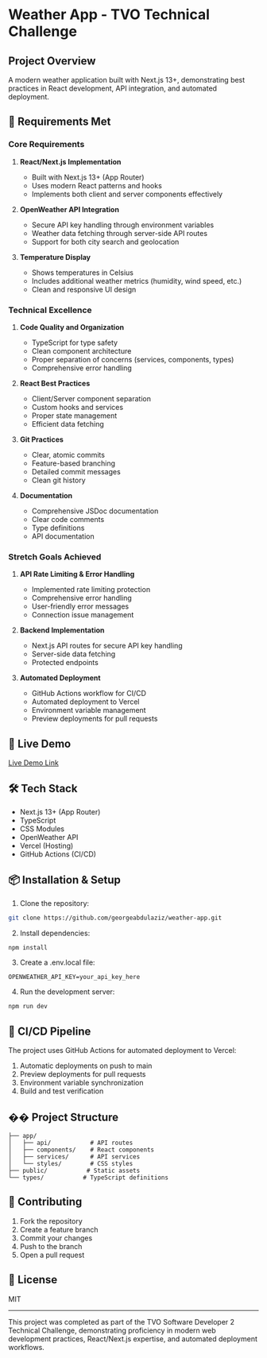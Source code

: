 # Weather App - TVO Technical Challenge

## Project Overview
A modern weather application built with Next.js 13+, demonstrating best practices in React development, API integration, and automated deployment.

## 🎯 Requirements Met

### Core Requirements

1. **React/Next.js Implementation**
   - Built with Next.js 13+ (App Router)
   - Uses modern React patterns and hooks
   - Implements both client and server components effectively

2. **OpenWeather API Integration**
   - Secure API key handling through environment variables
   - Weather data fetching through server-side API routes
   - Support for both city search and geolocation

3. **Temperature Display**
   - Shows temperatures in Celsius
   - Includes additional weather metrics (humidity, wind speed, etc.)
   - Clean and responsive UI design

### Technical Excellence

1. **Code Quality and Organization**
   - TypeScript for type safety
   - Clean component architecture
   - Proper separation of concerns (services, components, types)
   - Comprehensive error handling

2. **React Best Practices**
   - Client/Server component separation
   - Custom hooks and services
   - Proper state management
   - Efficient data fetching

3. **Git Practices**
   - Clear, atomic commits
   - Feature-based branching
   - Detailed commit messages
   - Clean git history

4. **Documentation**
   - Comprehensive JSDoc documentation
   - Clear code comments
   - Type definitions
   - API documentation

### Stretch Goals Achieved

1. **API Rate Limiting & Error Handling**
   - Implemented rate limiting protection
   - Comprehensive error handling
   - User-friendly error messages
   - Connection issue management

2. **Backend Implementation**
   - Next.js API routes for secure API key handling
   - Server-side data fetching
   - Protected endpoints

3. **Automated Deployment**
   - GitHub Actions workflow for CI/CD
   - Automated deployment to Vercel
   - Environment variable management
   - Preview deployments for pull requests

## 🚀 Live Demo
[Live Demo Link](https://weather-app-iota-ten-49.vercel.app/)

## 🛠 Tech Stack
- Next.js 13+ (App Router)
- TypeScript
- CSS Modules
- OpenWeather API
- Vercel (Hosting)
- GitHub Actions (CI/CD)

## 📦 Installation & Setup

1. Clone the repository:
```bash
git clone https://github.com/georgeabdulaziz/weather-app.git
```

2. Install dependencies:
```bash
npm install
```

3. Create a .env.local file:
```
OPENWEATHER_API_KEY=your_api_key_here
```

4. Run the development server:
```bash
npm run dev
```

## 🔄 CI/CD Pipeline

The project uses GitHub Actions for automated deployment to Vercel:
1. Automatic deployments on push to main
2. Preview deployments for pull requests
3. Environment variable synchronization
4. Build and test verification

## �� Project Structure
```
├── app/
│   ├── api/           # API routes
│   ├── components/    # React components
│   ├── services/      # API services
│   └── styles/        # CSS styles
├── public/           # Static assets
└── types/           # TypeScript definitions
```

## 🤝 Contributing
1. Fork the repository
2. Create a feature branch
3. Commit your changes
4. Push to the branch
5. Open a pull request

## 📄 License
MIT

---

This project was completed as part of the TVO Software Developer 2 Technical Challenge, demonstrating proficiency in modern web development practices, React/Next.js expertise, and automated deployment workflows.
